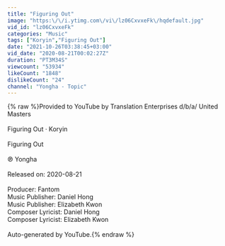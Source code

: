 ```yaml
---
title: "Figuring Out"
image: "https:\/\/i.ytimg.com\/vi\/lz06CxvxeFk\/hqdefault.jpg"
vid_id: "lz06CxvxeFk"
categories: "Music"
tags: ["Koryin","Figuring Out"]
date: "2021-10-26T03:38:45+03:00"
vid_date: "2020-08-21T00:02:27Z"
duration: "PT3M34S"
viewcount: "53934"
likeCount: "1848"
dislikeCount: "24"
channel: "Yongha - Topic"
---
```

{% raw %}Provided to YouTube by Translation Enterprises d/b/a/ United Masters<br /><br />Figuring Out · Koryin<br /><br />Figuring Out<br /><br />℗ Yongha<br /><br />Released on: 2020-08-21<br /><br />Producer: Fantom<br />Music  Publisher: Daniel Hong<br />Music  Publisher: Elizabeth Kwon<br />Composer  Lyricist: Daniel Hong<br />Composer  Lyricist: Elizabeth Kwon<br /><br />Auto-generated by YouTube.{% endraw %}
